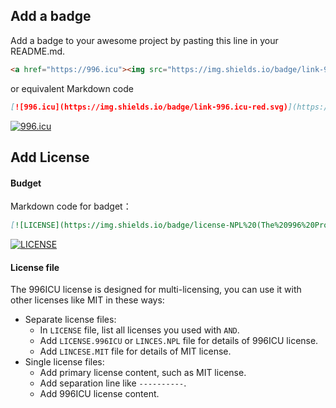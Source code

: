 Add a badge
---
Add a badge to your awesome project by pasting this line in your README.md.

```html
<a href="https://996.icu"><img src="https://img.shields.io/badge/link-996.icu-red.svg" alt="996.icu"></a>
```

or equivalent Markdown code

```markdown
[![996.icu](https://img.shields.io/badge/link-996.icu-red.svg)](https://996.icu)
```
<a href="https://996.icu"><img src="https://img.shields.io/badge/link-996.icu-red.svg" alt="996.icu"></a>

Add License
---
#### Budget
Markdown code for badget：
```markdown
[![LICENSE](https://img.shields.io/badge/license-NPL%20(The%20996%20Prohibited%20License)-blue.svg)](https://github.com/996icu/996.ICU/blob/master/LICENSE)
```
[![LICENSE](https://img.shields.io/badge/license-NPL%20(The%20996%20Prohibited%20License)-blue.svg)](https://github.com/996icu/996.ICU/blob/master/LICENSE)

#### License file
The 996ICU license is designed for multi-licensing, you can use it with other licenses like MIT in these ways:
- Separate license files:
  - In `LICENSE` file, list all licenses you used with `AND`.
  - Add `LICENSE.996ICU` or `LINCES.NPL` file for details of 996ICU license.
  - Add `LINCESE.MIT` file for details of MIT license.
- Single license files:
  - Add primary license content, such as MIT license.
  - Add separation line like `----------`.
  - Add 996ICU license content.
  
